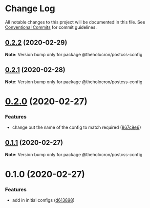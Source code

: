 # Change Log

All notable changes to this project will be documented in this file.
See [Conventional Commits](https://conventionalcommits.org) for commit guidelines.

## [0.2.2](https://github.com/the-holocron/threepio/compare/@theholocron/postcss-config@0.2.1...@theholocron/postcss-config@0.2.2) (2020-02-29)

**Note:** Version bump only for package @theholocron/postcss-config





## [0.2.1](https://github.com/the-holocron/threepio/compare/@theholocron/postcss-config@0.2.0...@theholocron/postcss-config@0.2.1) (2020-02-28)

**Note:** Version bump only for package @theholocron/postcss-config





# [0.2.0](https://github.com/the-holocron/threepio/compare/@theholocron/postcss-config@0.1.1...@theholocron/postcss-config@0.2.0) (2020-02-27)


### Features

* change out the name of the config to match required ([867c9e6](https://github.com/the-holocron/threepio/commit/867c9e6682220addee8c08af5423012c802ee54e))





## [0.1.1](https://github.com/the-holocron/threepio/compare/@theholocron/postcss-config@0.1.0...@theholocron/postcss-config@0.1.1) (2020-02-27)

**Note:** Version bump only for package @theholocron/postcss-config





# 0.1.0 (2020-02-27)


### Features

* add in initial configs ([d613898](https://github.com/the-holocron/threepio/commit/d613898f18bb20b7fc879d80c15f025555de2765))
